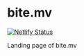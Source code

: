 # bite.mv

[![Netlify Status](https://api.netlify.com/api/v1/badges/5374e0d1-564a-44c6-a65a-ff72d8ef7387/deploy-status)](https://app.netlify.com/sites/bitemv/deploys)

Landing page of bite.mv

